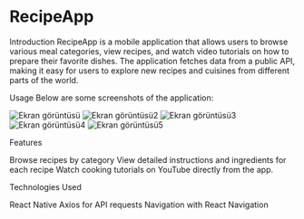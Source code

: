 # RecipeApp
Introduction
RecipeApp is a mobile application that allows users to browse various meal categories, view recipes, and watch video tutorials on how to prepare their favorite dishes. The application fetches data from a public API, making it easy for users to explore new recipes and cuisines from different parts of the world.

Usage
Below are some screenshots of the application:

![Ekran görüntüsü](https://github.com/user-attachments/assets/0851a34c-2e07-4aff-b4ee-df0e06365500)
![Ekran görüntüsü2](https://github.com/user-attachments/assets/6fd23200-5da3-4da0-8380-df24cb445e85)
![Ekran görüntüsü3](https://github.com/user-attachments/assets/e5c81943-ee14-460a-942a-f754250b6da9)
![Ekran görüntüsü4](https://github.com/user-attachments/assets/e721ceb9-6f8a-43ef-9096-03e9c3742a2a)
![Ekran görüntüsü5](https://github.com/user-attachments/assets/a33f88cd-6d14-4fdc-8cf0-bb28aad48501)


Features

Browse recipes by category
View detailed instructions and ingredients for each recipe
Watch cooking tutorials on YouTube directly from the app.

Technologies Used

React Native
Axios for API requests
Navigation with React Navigation

